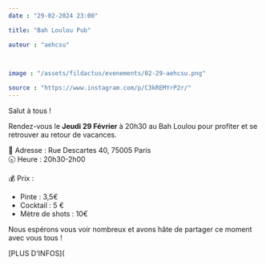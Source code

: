```yaml
---
date : "29-02-2024 23:00"

title: "Bah Loulou Pub"

auteur : "aehcsu"

 

image : "/assets/fildactus/evenements/02-29-aehcsu.png"

source : "https://www.instagram.com/p/C3kREMYrP2r/"
---
```


Salut à tous !

Rendez-vous le __Jeudi 29 Février__ à 20h30 au Bah Loulou pour profiter et se retrouver au retour de vacances.

📍 Adresse : Rue Descartes 40, 75005 Paris  
🕣 Heure : 20h30-2h00

💰 Prix :  
- Pinte : 3,5€  
- Cocktail : 5 €  
- Mètre de shots : 10€

Nous espérons vous voir nombreux et avons hâte de partager ce moment avec vous tous !

[PLUS D'INFOS](